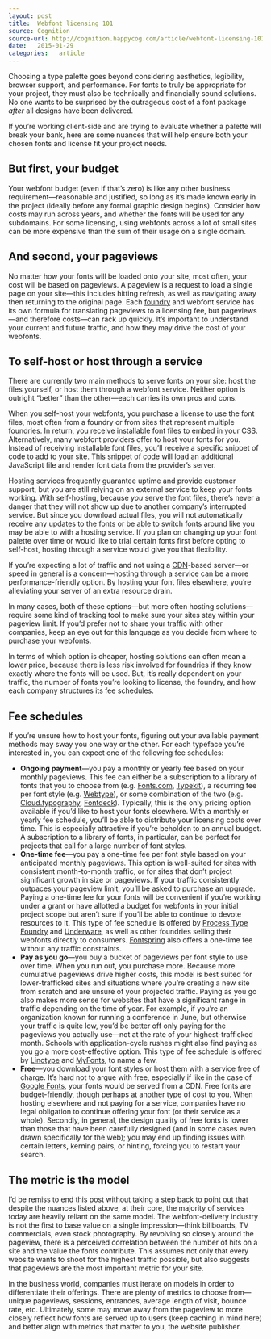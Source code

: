 ```yaml
---
layout: post
title:  Webfont licensing 101
source: Cognition
source-url: http://cognition.happycog.com/article/webfont-licensing-101
date:   2015-01-29
categories:   article
---
```


Choosing a type palette goes beyond considering aesthetics, legibility, browser support, and performance. For fonts to truly be appropriate for your project, they must also be technically and financially sound solutions. No one wants to be surprised by the outrageous cost of a font package *after* all designs have been delivered.

If you’re working client-side and are trying to evaluate whether a palette will break your bank, here are some nuances that will help ensure both your chosen fonts and license fit your project needs.

## But first, your budget

Your webfont budget (even if that’s zero) is like any other business requirement—reasonable and justified, so long as it’s made known early in the project (ideally before any formal graphic design begins). Consider how costs may run across years, and whether the fonts will be used for any subdomains. For some licensing, using webfonts across a lot of small sites can be more expensive than the sum of their usage on a single domain.

## And second, your pageviews

No matter how your fonts will be loaded onto your site, most often, your cost will be based on pageviews. A pageview is a request to load a single page on your site—this includes hitting refresh, as well as navigating away then returning to the original page. Each [foundry](http://en.wikipedia.org/wiki/Type_foundry) and webfont service has its own formula for translating pageviews to a licensing fee, but pageviews—and therefore costs—can rack up quickly. It’s important to understand your current and future traffic, and how they may drive the cost of your webfonts.

## To self-host or host through a service

There are currently two main methods to serve fonts on your site: host the files yourself, or host them through a webfont service. Neither option is outright “better” than the other—each carries its own pros and cons.

When you self-host your webfonts, you purchase a license to use the font files, most often from a foundry or from sites that represent multiple foundries. In return, you receive installable font files to embed in your CSS. Alternatively, many webfont providers offer to host your fonts for you. Instead of receiving installable font files, you’ll receive a specific snippet of code to add to your site. This snippet of code will load an additional JavaScript file and render font data from the provider’s server.

Hosting services frequently guarantee uptime and provide customer support, but you are still relying on an external service to keep your fonts working. With self-hosting, because *you* serve the font files, there’s never a danger that they will not show up due to another company’s interrupted service. But since you download actual files, you will not automatically receive any updates to the fonts or be able to switch fonts around like you may be able to with a hosting service. If you plan on changing up your font palette over time or would like to trial certain fonts first before opting to self-host, hosting through a service would give you that flexibility.

If you’re expecting a lot of traffic and not using a [CDN](http://en.wikipedia.org/wiki/Content_delivery_network)-based server—or speed in general is a concern—hosting through a service can be a more performance-friendly option. By hosting your font files elsewhere, you’re alleviating your server of an extra resource drain.

In many cases, both of these options—but more often hosting solutions—require some kind of tracking tool to make sure your sites stay within your pageview limit. If you’d prefer not to share your traffic with other companies, keep an eye out for this language as you decide from where to purchase your webfonts.

In terms of which option is cheaper, hosting solutions can often mean a lower price, because there is less risk involved for foundries if they know exactly where the fonts will be used. But, it’s really dependent on your traffic, the number of fonts you’re looking to license, the foundry, and how each company structures its fee schedules.

## Fee schedules

If you’re unsure how to host your fonts, figuring out your available payment methods may sway you one way or the other. For each typeface you’re interested in, you can expect one of the following fee schedules:

* **Ongoing payment**—you pay a monthly or yearly fee based on your monthly pageviews. This fee can either be a subscription to a library of fonts that you to choose from (e.g. [Fonts.com](http://www.fonts.com/), [Typekit](https://typekit.com/fonts)), a recurring fee per font style (e.g. [Webtype](http://www.webtype.com/)), or some combination of the two (e.g. [Cloud.typography](http://www.typography.com/cloud/welcome/), [Fontdeck](http://fontdeck.com/)). Typically, this is the only pricing option available if you’d like to host your fonts elsewhere. With a monthly or yearly fee schedule, you’ll be able to distribute your licensing costs over time. This is especially attractive if you’re beholden to an annual budget. A subscription to a library of fonts, in particular, can be perfect for projects that call for a large number of font styles.
* **One-time fee**—you pay a one-time fee per font style based on your anticipated monthly pageviews. This option is well-suited for sites with consistent month-to-month traffic, or for sites that don’t project significant growth in size or pageviews. If your traffic consistently outpaces your pageview limit, you’ll be asked to purchase an upgrade. Paying a one-time fee for your fonts will be convenient if you’re working under a grant or have allotted a budget for webfonts in your initial project scope but aren’t sure if you’ll be able to continue to devote resources to it. This type of fee schedule is offered by [Process Type Foundry](https://processtypefoundry.com/) and [Underware](http://www.underware.nl/), as well as other foundries selling their webfonts directly to consumers. [Fontspring](http://www.fontspring.com/) also offers a one-time fee without any traffic constraints.
* **Pay as you go**—you buy a bucket of pageviews per font style to use over time. When you run out, you purchase more. Because more cumulative pageviews drive higher costs, this model is best suited for lower-trafficked sites and situations where you’re creating a new site from scratch and are unsure of your projected traffic. Paying as you go also makes more sense for websites that have a significant range in traffic depending on the time of year. For example, if you’re an organization known for running a conference in June, but otherwise your traffic is quite low, you’d be better off only paying for the pageviews you actually use—not at the rate of your highest-trafficked month. Schools with application-cycle rushes might also find paying as you go a more cost-effective option. This type of fee schedule is offered by [Linotype](http://www.linotype.com/) and [MyFonts](http://www.myfonts.com/), to name a few.
* **Free**—you download your font styles or host them with a service free of charge. It’s hard not to argue with free, especially if like in the case of [Google Fonts](https://www.google.com/fonts), your fonts would be served from a CDN. Free fonts are budget-friendly, though perhaps at another type of cost to you. When hosting elsewhere and not paying for a service, companies have no legal obligation to continue offering your font (or their service as a whole). Secondly, in general, the design quality of free fonts is lower than those that have been carefully designed (and in some cases even drawn specifically for the web); you may end up finding issues with certain letters, kerning pairs, or hinting, forcing you to restart your search.

## The metric is the model

I’d be remiss to end this post without taking a step back to point out that despite the nuances listed above, at their core, the majority of services today are heavily reliant on the same model. The webfont-delivery industry is not the first to base value on a single impression—think billboards, TV commercials, even stock photography. By revolving so closely around the pageview, there is a perceived correlation between the number of hits on a site and the value the fonts contribute. This assumes not only that every website wants to shoot for the highest traffic possible, but also suggests that pageviews are the most important metric for your site.

In the business world, companies must iterate on models in order to differentiate their offerings. There are plenty of metrics to choose from—unique pageviews, sessions, entrances, average length of visit, bounce rate, etc. Ultimately, some may move away from the pageview to more closely reflect how fonts are served up to users (keep caching in mind here) and better align with metrics that matter to you, the website publisher.
